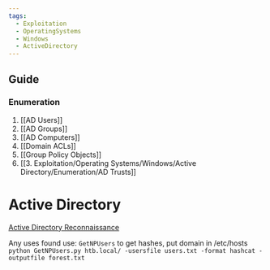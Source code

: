 ```yaml
---
tags:
  - Exploitation
  - OperatingSystems
  - Windows
  - ActiveDirectory
---
```

## Guide

### Enumeration

1. [[AD Users]]
2. [[AD Groups]]
3. [[AD Computers]]
4. [[Domain ACLs]]
5. [[Group Policy Objects]]
6. [[3. Exploitation/Operating Systems/Windows/Active Directory/Enumeration/AD Trusts]]

# Active Directory

[Active Directory Reconnaissance](https://exploit.ph/active-directory-recon-1.html)

Any uses found use: `GetNPUsers` to get hashes, put domain in /etc/hosts
`python GetNPUsers.py htb.local/ -usersfile users.txt -format hashcat -outputfile forest.txt`

